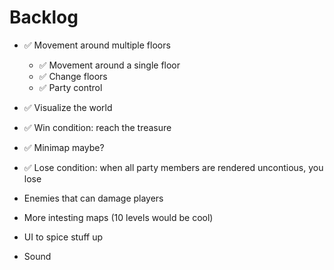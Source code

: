 # Backlog

- ✅ Movement around multiple floors
    - ✅ Movement around a single floor
    - ✅ Change floors
    - ✅ Party control
    
- ✅ Visualize the world

- ✅ Win condition: reach the treasure

- ✅ Minimap maybe?

- ✅ Lose condition: when all party members are rendered uncontious, you lose

- Enemies that can damage players

- More intesting maps (10 levels would be cool)

- UI to spice stuff up

- Sound
